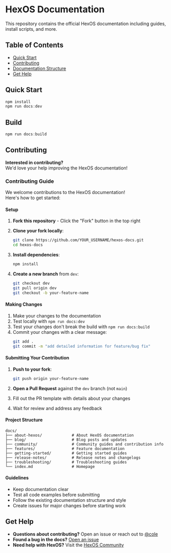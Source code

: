 # HexOS Documentation

This repository contains the official HexOS documentation including guides, install scripts, and more.

## Table of Contents

- [Quick Start](#quick-start)
- [Contributing](#contributing)
- [Documentation Structure](#documentation-structure)
- [Get Help](#get-help)

## Quick Start

```js
npm install
npm run docs:dev
```

## Build 

```js
npm run docs:build
```

## Contributing

**Interested in contributing?**  
We'd love your help improving the HexOS documentation!

### Contributing Guide

We welcome contributions to the HexOS documentation!  
Here's how to get started:

#### Setup

1. **Fork this repository** - Click the "Fork" button in the top right
2. **Clone your fork locally**:
   ```bash
   git clone https://github.com/YOUR_USERNAME/hexos-docs.git
   cd hexos-docs
   ```

3. **Install dependencies**:
   ```bash
   npm install
   ```

4. **Create a new branch** from `dev`:
   ```bash
   git checkout dev
   git pull origin dev
   git checkout -b your-feature-name
   ```

#### Making Changes

1. Make your changes to the documentation
2. Test locally with `npm run docs:dev`
3. Test your changes don't break the build with `npm run docs:build`
4. Commit your changes with a clear message:
   ```bash
   git add .
   git commit -m "add detailed information for feature/bug fix"
   ```

#### Submitting Your Contribution

1. **Push to your fork**:
   ```bash
   git push origin your-feature-name
   ```

2. **Open a Pull Request** against the `dev` branch (not `main`)
3. Fill out the PR template with details about your changes
4. Wait for review and address any feedback

#### Project Structure

```
docs/
├── about-hexos/             # About HexOS documentation
├── blog/                    # Blog posts and updates
├── community/               # Community guides and contribution info
├── features/                # Feature documentation
├── getting-started/         # Getting started guides
├── release-notes/           # Release notes and changelogs
├── troubleshooting/         # Troubleshooting guides
└── index.md                 # Homepage
```

#### Guidelines

- Keep documentation clear
- Test all code examples before submitting
- Follow the existing documentation structure and style
- Create issues for major changes before starting work


## Get Help

- **Questions about contributing?** Open an issue or reach out to [@cole](https://hub.hexos.com/profile/27801-csmanel/)
- **Found a bug in the docs?** [Open an issue](https://github.com/Eshtek/hexos-docs/issues)
- **Need help with HexOS?** Visit the [HexOS Community](https://hub.hexos.com/)
